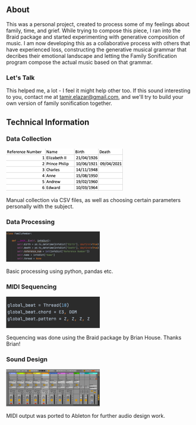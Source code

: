 ## About
This was a personal project, created to process some of my feelings about family, time, and grief. While trying to compose this piece, I ran into the Braid package and started experimenting with generative composition of music. 
I am now developing this as a collaborative process with others that have experienced loss, constructing the generative musical grammar that decribes their emotional landscape and letting the Family Sonification program compose the actual music based on that grammar.

### Let's Talk
This helped me, a lot - I feel it might help other too.
If this sound interesting to you, contact me at tamir.elazar@gmail.com, and we'll try to build your own version of family sonification together.

## Technical Information

### Data Collection
![image](./images/demo_csv_screenshot.png)

Manual collection via CSV files, as well as choosing certain parameters personally with the subject.
### Data Processing
<img src="./images/family_member_example.png" height="50%" width="50%">

Basic processing using python, pandas etc.
### MIDI Sequencing
<img src="./images/braid_code_example.png" height="50%" width="50%">

Sequencing was done using the Braid package by Brian House. Thanks Brian!
### Sound Design
<img src="./images/ableton shot.png" height="50%" width="50%">

MIDI output was ported to Ableton for further audio design work.
